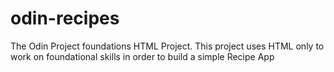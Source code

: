 # odin-recipes
The Odin Project foundations HTML Project. This project uses HTML only to work on foundational skills in order to build a simple Recipe App